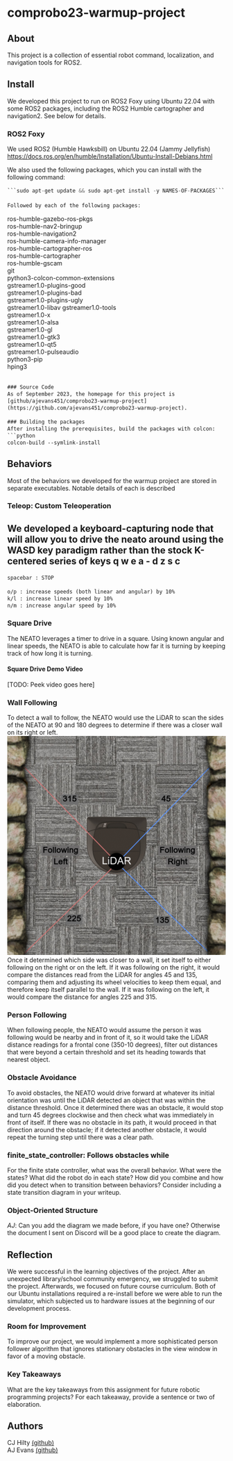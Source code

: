 # comprobo23-warmup-project
## About
This project is a collection of essential robot command, localization, and navigation tools for ROS2.
## Install
We developed this project to run on ROS2 Foxy using Ubuntu 22.04 with some ROS2 packages, including the ROS2 Humble cartographer and navigation2. See below for details.
### ROS2 Foxy
We used ROS2 (Humble Hawksbill) on Ubuntu 22.04 (Jammy Jellyfish)
https://docs.ros.org/en/humble/Installation/Ubuntu-Install-Debians.html

We also used the following packages, which you can install with the following command:

```python
```sudo apt-get update && sudo apt-get install -y NAMES-OF-PACKAGES```

Followed by each of the following packages:

```
ros-humble-gazebo-ros-pkgs \
ros-humble-nav2-bringup \
ros-humble-navigation2  \
ros-humble-camera-info-manager \
ros-humble-cartographer-ros \
ros-humble-cartographer \
ros-humble-gscam \
git \
python3-colcon-common-extensions \
gstreamer1.0-plugins-good \
gstreamer1.0-plugins-bad \
gstreamer1.0-plugins-ugly \
gstreamer1.0-libav gstreamer1.0-tools \
gstreamer1.0-x \
gstreamer1.0-alsa \
gstreamer1.0-gl \
gstreamer1.0-gtk3 \
gstreamer1.0-qt5 \
gstreamer1.0-pulseaudio \
python3-pip \
hping3
```

### Source Code
As of September 2023, the homepage for this project is [github/ajevans451/comprobo23-warmup-project](https://github.com/ajevans451/comprobo23-warmup-project).

### Building the packages
After installing the prerequisites, build the packages with colcon:
```python
colcon-build --symlink-install
``` 

## Behaviors
Most of the behaviors we developed for the warmup project are stored in separate executables. Notable details of each is described

### Teleop: Custom Teleoperation
We developed a keyboard-capturing node that will allow you to drive the neato around using the WASD key paradigm rather than the stock K-centered series of keys
	q  w  e
	a  -  d
	z  s  c
  -------------------
    spacebar : STOP
    
    o/p : increase speeds (both linear and angular) by 10%
    k/l : increase linear speed by 10%
    n/m : increase angular speed by 10%

### Square Drive
The NEATO leverages a timer to drive in a square. Using known angular and linear speeds, the NEATO is able to calculate how far it is turning by keeping track of how long it is turning.

#### Square Drive Demo Video
[TODO: Peek video goes here] 

### Wall Following
To detect a wall to follow, the NEATO would use the LiDAR to scan the sides of the NEATO at 90 and 180 degrees to determine if there was a closer wall on its right or left. 
![Diagram of the NEATO examining the distances from it at 45, 135, 225, and 315 degrees](/images/wall_following_diagram.png)
Once it determined which side was closer to a wall, it set itself to either following on the right or on the left. If it was following on the right, it would compare the distances read from the LiDAR for angles 45 and 135, comparing them and adjusting its wheel velocities to keep them equal, and therefore keep itself parallel to the wall. If it was following on the left, it would compare the distance for angles 225 and 315.

### Person Following
When following people, the NEATO would assume the person it was following would be nearby and in front of it, so it would take the LiDAR distance readings for a frontal cone (350-10 degrees), filter out distances that were beyond a certain threshold and set its heading towards that nearest object.

### Obstacle Avoidance
To avoid obstacles, the NEATO would drive forward at whatever its initial orientation was until the LiDAR detected an object that was within the distance threshold. Once it determined there was an obstacle, it would stop and turn 45 degrees clockwise and then check what was immediately in front of itself. If there was no obstacle in its path, it would proceed in that direction around the obstacle; if it detected another obstacle, it would repeat the turning step until there was a clear path.

### finite_state_controller: Follows obstacles while 
For the finite state controller, what was the overall behavior. What were the states? What did the robot do in each state? How did you combine and how did you detect when to transition between behaviors?  Consider including a state transition diagram in your writeup.
### Object-Oriented Structure
*AJ*: Can you add the diagram we made before, if you have one? Otherwise the document I sent on Discord will be a good place to create the diagram.


## Reflection
We were successful in the learning objectives of the project. After an unexpected library/school community emergency, we struggled to submit the project. Afterwards, we focused on future course curriculum. Both of our Ubuntu installations required a re-install before we were able to run the simulator, which subjected us to hardware issues at the beginning of our development process.
### Room for Improvement
To improve our project, we would implement a more sophisticated person follower algorithm that ignores stationary obstacles in the view window in favor of a moving obstacle.
### Key Takeaways
What are the key takeaways from this assignment for future robotic programming projects? For each takeaway, provide a sentence or two of elaboration.

## Authors

CJ Hilty [(github)](https://github.com/cjhi) \
AJ Evans [(github)](https://github.com/ajevans451)